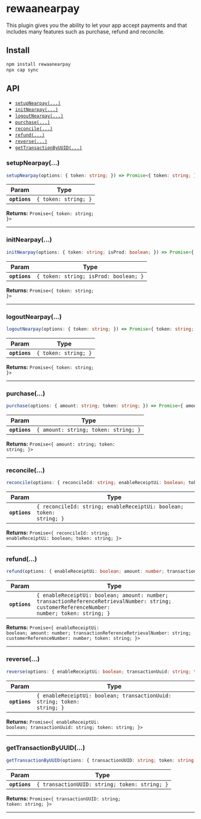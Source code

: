 # rewaanearpay

This plugin gives you the ability to let your app accept payments and that includes many features such as purchase, refund and reconcile.

## Install

```bash
npm install rewaanearpay
npx cap sync
```

## API

<docgen-index>

* [`setupNearpay(...)`](#setupnearpay)
* [`initNearpay(...)`](#initnearpay)
* [`logoutNearpay(...)`](#logoutnearpay)
* [`purchase(...)`](#purchase)
* [`reconcile(...)`](#reconcile)
* [`refund(...)`](#refund)
* [`reverse(...)`](#reverse)
* [`getTransactionByUUID(...)`](#gettransactionbyuuid)

</docgen-index>

<docgen-api>
<!--Update the source file JSDoc comments and rerun docgen to update the docs below-->

### setupNearpay(...)

```typescript
setupNearpay(options: { token: string; }) => Promise<{ token: string; }>
```

| Param         | Type                            |
| ------------- | ------------------------------- |
| **`options`** | <code>{ token: string; }</code> |

**Returns:** <code>Promise&lt;{ token: string; }&gt;</code>

--------------------


### initNearpay(...)

```typescript
initNearpay(options: { token: string; isProd: boolean; }) => Promise<{ token: string; }>
```

| Param         | Type                                             |
| ------------- | ------------------------------------------------ |
| **`options`** | <code>{ token: string; isProd: boolean; }</code> |

**Returns:** <code>Promise&lt;{ token: string; }&gt;</code>

--------------------


### logoutNearpay(...)

```typescript
logoutNearpay(options: { token: string; }) => Promise<{ token: string; }>
```

| Param         | Type                            |
| ------------- | ------------------------------- |
| **`options`** | <code>{ token: string; }</code> |

**Returns:** <code>Promise&lt;{ token: string; }&gt;</code>

--------------------


### purchase(...)

```typescript
purchase(options: { amount: string; token: string; }) => Promise<{ amount: string; token: string; }>
```

| Param         | Type                                            |
| ------------- | ----------------------------------------------- |
| **`options`** | <code>{ amount: string; token: string; }</code> |

**Returns:** <code>Promise&lt;{ amount: string; token: string; }&gt;</code>

--------------------


### reconcile(...)

```typescript
reconcile(options: { reconcileId: string; enableReceiptUi: boolean; token: string; }) => Promise<{ reconcileId: string; enableReceiptUi: boolean; token: string; }>
```

| Param         | Type                                                                           |
| ------------- | ------------------------------------------------------------------------------ |
| **`options`** | <code>{ reconcileId: string; enableReceiptUi: boolean; token: string; }</code> |

**Returns:** <code>Promise&lt;{ reconcileId: string; enableReceiptUi: boolean; token: string; }&gt;</code>

--------------------


### refund(...)

```typescript
refund(options: { enableReceiptUi: boolean; amount: number; transactionReferenceRetrievalNumber: string; customerReferenceNumber: number; token: string; }) => Promise<{ enableReceiptUi: boolean; amount: number; transactionReferenceRetrievalNumber: string; customerReferenceNumber: number; token: string; }>
```

| Param         | Type                                                                                                                                                    |
| ------------- | ------------------------------------------------------------------------------------------------------------------------------------------------------- |
| **`options`** | <code>{ enableReceiptUi: boolean; amount: number; transactionReferenceRetrievalNumber: string; customerReferenceNumber: number; token: string; }</code> |

**Returns:** <code>Promise&lt;{ enableReceiptUi: boolean; amount: number; transactionReferenceRetrievalNumber: string; customerReferenceNumber: number; token: string; }&gt;</code>

--------------------


### reverse(...)

```typescript
reverse(options: { enableReceiptUi: boolean; transactionUuid: string; token: string; }) => Promise<{ enableReceiptUi: boolean; transactionUuid: string; token: string; }>
```

| Param         | Type                                                                               |
| ------------- | ---------------------------------------------------------------------------------- |
| **`options`** | <code>{ enableReceiptUi: boolean; transactionUuid: string; token: string; }</code> |

**Returns:** <code>Promise&lt;{ enableReceiptUi: boolean; transactionUuid: string; token: string; }&gt;</code>

--------------------


### getTransactionByUUID(...)

```typescript
getTransactionByUUID(options: { transactionUUID: string; token: string; }) => Promise<{ transactionUUID: string; token: string; }>
```

| Param         | Type                                                     |
| ------------- | -------------------------------------------------------- |
| **`options`** | <code>{ transactionUUID: string; token: string; }</code> |

**Returns:** <code>Promise&lt;{ transactionUUID: string; token: string; }&gt;</code>

--------------------

</docgen-api>
